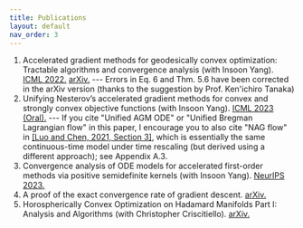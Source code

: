 ```yaml
---
title: Publications
layout: default
nav_order: 3
---
```


1. Accelerated gradient methods for geodesically convex optimization: Tractable algorithms and convergence analysis (with Insoon Yang). [ICML 2022.](https://proceedings.mlr.press/v162/kim22k/kim22k.pdf) [arXiv.](https://arxiv.org/abs/2202.02036) --- Errors in Eq. 6 and Thm. 5.6 have been corrected in the arXiv version (thanks to the suggestion by Prof. Ken'ichiro Tanaka)
1. Unifying Nesterov’s accelerated gradient methods for convex and strongly convex objective functions (with Insoon Yang). [ICML 2023 (Oral).](https://proceedings.mlr.press/v202/kim23y/kim23y.pdf) --- If you cite "Unified AGM ODE" or "Unified Bregman Lagrangian flow" in this paper, I encourage you to also cite "NAG flow" in [[Luo and Chen, 2021, Section 3]](https://arxiv.org/abs/1909.03145), which is essentially the same continuous-time model under time rescaling (but derived using a different approach); see Appendix A.3.
1. Convergence analysis of ODE models for accelerated first-order methods via positive semidefinite kernels (with Insoon Yang). [NeurIPS 2023.](https://proceedings.neurips.cc/paper_files/paper/2023/file/c70741145c2c4f1d0c2e91b98729a49a-Paper-Conference.pdf) 
1. A proof of the exact convergence rate of gradient descent. [arXiv.](https://arxiv.org/pdf/2412.04427)
1. Horospherically Convex Optimization on Hadamard Manifolds Part I: Analysis and Algorithms (with Christopher Criscitiello). [arXiv.](https://arxiv.org/pdf/2505.16970)
